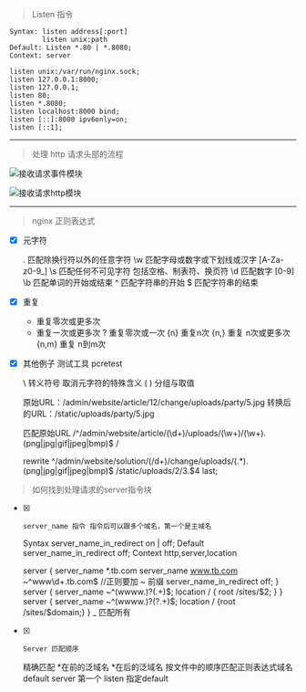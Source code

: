 > Listen 指令


    Syntax: listen address[:port]
            listen unix:path
    Default: Listen *.80 | *.8080;
    Context: server

    listen unix:/var/run/nginx.sock;
    listen 127.0.0.1:8000;
    listen 127.0.0.1;
    listen 80;
    listen *.8080;
    listen localhost:8000 bind;
    listen [::]:8000 ipv6only=on;
    listen [::1];
    

---

> 处理 http 请求头部的流程


![接收请求事件模块](33E6C99A3B7C43F4958CFB9348969C29)


![接收请求http模块](9235DD62AE534362A9D8D6AE9DE3337F)

---

> nginx 正则表达式

- [x] 元字符


    . 匹配除换行符以外的任意字符
    \w 匹配字母或数字或下划线或汉字 [A-Za-z0-9_]
    \s 匹配任何不可见字符 包括空格、制表符、换页符
    \d 匹配数字 [0-9]
    \b 匹配单词的开始或结束
    ^ 匹配字符串的开始
    $ 匹配字符串的结束
- [x] 重复


    * 重复零次或更多次
    + 重复一次或更多次
    ? 重复零次或一次
    {n} 重复n次
    {n,} 重复 n次或更多次
    {n,m} 重复 n到m次

- [x] 其他例子 测试工具  pcretest


    \ 转义符号 取消元字符的特殊含义
    ( ) 分组与取值

    原始URL：/admin/website/article/12/change/uploads/party/5.jpg
    转换后的URL：/static/uploads/party/5.jpg

    匹配原始URL
    /^\/admin\/website\/article\/(\d+)\/uploads\/(\w+)\/(\w+)\.(png|jpg|gif|jpeg|bmp)$ /

    rewrite ^/admin/website/solution/(/d+)/change/uploads/(.*)\.(png|jpg|gif|jpeg|bmp)$
    /static/uploads/$2/$3.$4 last;
    
> 如何找到处理请求的server指令块


- [x]     server_name 指令 指令后可以跟多个域名，第一个是主域名


    Syntax server_name_in_redirect on | off;
    Default server_name_in_redirect off;
    Context http,server,location

    server {
        server_name *.tb.com
        server_name www.tb.com ~^www\d+\.tb.com$ //正则要加 ~ 前缀
        server_name_in_redirect off;
    }
    server {
        server_name ~^(wwww\.)?(.+)$;
        location / { root /sites/$2; }
    }
    server {
        server_name ~^(wwww\.)?(?<domain>.+)$;
        location / {root /sites/$domain;}
    }
    _ 匹配所有

- [x]     Server 匹配顺序


    精确匹配
    *在前的泛域名
    *在后的泛域名
    按文件中的顺序匹配正则表达式域名
    default server 第一个 listen 指定default
    
